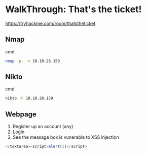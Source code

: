 # WalkThrough: That's the ticket!
https://tryhackme.com/room/thatstheticket

## Nmap 
cmd
```bash
nmap -p- -v 10.10.28.159
```

## Nikto 
cmd
```bash
nikto -h 10.10.28.159
```


## Webpage

1. Register up an account (any)
2. Login
3. See the message box is vunerable to XSS injection
```js
</textarea><script>alert(1)</script>
```
